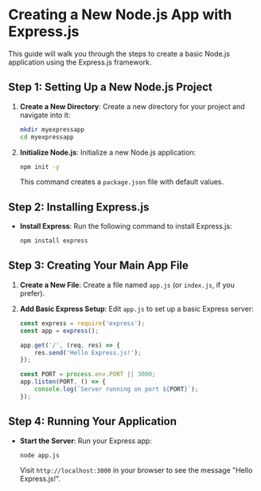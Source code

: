 # Creating a New Node.js App with Express.js

This guide will walk you through the steps to create a basic Node.js application using the Express.js framework.

## Step 1: Setting Up a New Node.js Project

1. **Create a New Directory**: Create a new directory for your project and navigate into it:

    ```bash
    mkdir myexpressapp
    cd myexpressapp
    ```

2. **Initialize Node.js**: Initialize a new Node.js application:

    ```bash
    npm init -y
    ```

    This command creates a `package.json` file with default values.

## Step 2: Installing Express.js

- **Install Express**: Run the following command to install Express.js:

    ```bash
    npm install express
    ```

## Step 3: Creating Your Main App File

1. **Create a New File**: Create a file named `app.js` (or `index.js`, if you prefer).

2. **Add Basic Express Setup**: Edit `app.js` to set up a basic Express server:

    ```javascript
    const express = require('express');
    const app = express();

    app.get('/', (req, res) => {
        res.send('Hello Express.js!');
    });

    const PORT = process.env.PORT || 3000;
    app.listen(PORT, () => {
        console.log(`Server running on port ${PORT}`);
    });
    ```

## Step 4: Running Your Application

- **Start the Server**: Run your Express app:

    ```bash
    node app.js
    ```

    Visit `http://localhost:3000` in your browser to see the message "Hello Express.js!".

